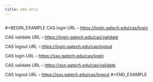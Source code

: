```yaml
---
title: CAS Urls
---
```


##
#+BEGIN_EXAMPLE
CAS login URL – https://login.gatech.edu/cas/login 

CAS validate URL – https://login.gatech.edu/cas/validate 

CAS logout URL – https://login.gatech.edu/cas/logout

CAS login URL – https://sso.gatech.edu/cas/login 

CAS validate URL – https://sso.gatech.edu/cas/validate 

CAS logout URL – https://sso.gatech.edu/cas/logout
#+END_EXAMPLE
